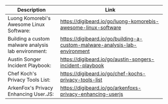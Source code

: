 Description | Link
------------ | ------------
Luong Komorebi's Awesome Linux Software: | https://digibeard.io/go/luong-komorebis-awesome-linux-software
Building a custom malware analysis lab environment: | https://digibeard.io/go/building-a-custom-malware-analysis-lab-environment
Austin Songer Incident Playbook: | https://digibeard.io/go/austin-songers-incident-playbook
Chef Koch's Privacy Tools List: | https://digibeard.io/go/chef-kochs-privacy-tools-list
ArkenFox's Privacy Enhancing User.JS: | https://digibeard.io/go/arkenfoxs-privacy-enhancing-userjs
